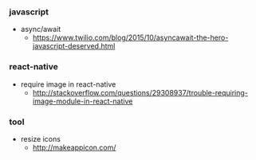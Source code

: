 ### javascript
- async/await
  - https://www.twilio.com/blog/2015/10/asyncawait-the-hero-javascript-deserved.html
### react-native
- require image in react-native
  - http://stackoverflow.com/questions/29308937/trouble-requiring-image-module-in-react-native

### tool
- resize icons
  - http://makeappicon.com/
